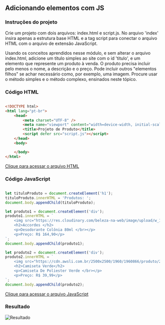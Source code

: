## Adicionando elementos com JS

### Instruções do projeto

Crie um projeto com dois arquivos: index.html e script.js. No arquivo 'index' insira apenas a estrutura base HTML e a tag script para conectar o arquivo HTML com o arquivo de extensão JavaScript.

Usando os conceitos aprendidos nesse módulo, e sem alterar o arquivo index.html, adicione um título simples ao site com o id 'titulo', e um elemento que represente um produto à venda. O produto precisa incluir pelo menos o nome, a descrição e o preço. Pode incluir outros "elementos filhos" se achar necessário como, por exemplo, uma imagem. Procure usar o método simples e o método complexo, ensinados neste tópico.

<!-- Código HTML-->

### Código HTML

```html

<!DOCTYPE html>
<html lang="pt-br">
    <head>
        <meta charset="UTF-8" />
        <meta name="viewport" content="width=device-width, initial-scale=1.0" />
        <title>Projeto de Produto</title>
        <script defer src="script.js"></script>
    </head>
    <body>

    </body>
</html>

```

[Clique para acessar o arquivo HTML](index.html)

<!-- Código JavaScript -->

### Código JavaScript

```javascript

let tituloProduto = document.createElement('h1');
tituloProduto.innerHTML = 'Produtos: ';
document.body.appendChild(tituloProduto);

let produto1 = document.createElement('div');
produto1.innerHTML = `
    <img src="https://res.cloudinary.com/beleza-na-web/image/upload/w_1500,f_auto,fl_progressive,q_auto:eco,w_800/v1/imagens/products/B48141/02_accordes_des_colonia_ambiente.jpg" width="200">
    <h2>Accordes </h2>
    <p>Desodorante Colônia 80ml </br></p>
    <p>Preço: R$ 164,90</p>
`;
document.body.appendChild(produto1);

let produto2 = document.createElement('div');
produto2.innerHTML = `
    <img src="https://cdn.awsli.com.br/2500x2500/1960/1960866/produto/230640574/grupo-de-2-objetoscamiseta-verde-1b9zonq7gu.jpg" width="200">
    <h2>Camiseta Verde</h2>
    <p>Camiseta De Poliester Verde </br></p>
    <p>Preço: R$ 39,99</p>
`;
document.body.appendChild(produto2);

```

[Clique para acessar o arquivo JavaScript](script.js)

### Resultado

<!-- Imagem -->

![Resultado](resultado_exercicio.png)
